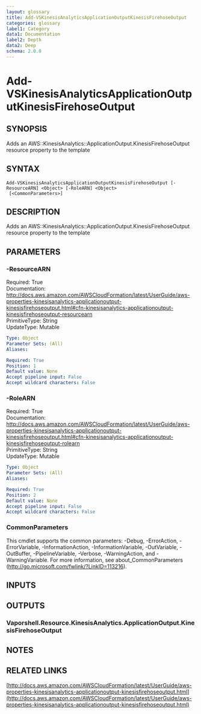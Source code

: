 ```yaml
---
layout: glossary
title: Add-VSKinesisAnalyticsApplicationOutputKinesisFirehoseOutput
categories: glossary
label1: Category
data1: Documentation
label2: Depth
data2: Deep
schema: 2.0.0
---
```


# Add-VSKinesisAnalyticsApplicationOutputKinesisFirehoseOutput

## SYNOPSIS
Adds an AWS::KinesisAnalytics::ApplicationOutput.KinesisFirehoseOutput resource property to the template

## SYNTAX

```
Add-VSKinesisAnalyticsApplicationOutputKinesisFirehoseOutput [-ResourceARN] <Object> [-RoleARN] <Object>
 [<CommonParameters>]
```

## DESCRIPTION
Adds an AWS::KinesisAnalytics::ApplicationOutput.KinesisFirehoseOutput resource property to the template

## PARAMETERS

### -ResourceARN
Required: True    
Documentation: http://docs.aws.amazon.com/AWSCloudFormation/latest/UserGuide/aws-properties-kinesisanalytics-applicationoutput-kinesisfirehoseoutput.html#cfn-kinesisanalytics-applicationoutput-kinesisfirehoseoutput-resourcearn    
PrimitiveType: String    
UpdateType: Mutable

```yaml
Type: Object
Parameter Sets: (All)
Aliases:

Required: True
Position: 1
Default value: None
Accept pipeline input: False
Accept wildcard characters: False
```

### -RoleARN
Required: True    
Documentation: http://docs.aws.amazon.com/AWSCloudFormation/latest/UserGuide/aws-properties-kinesisanalytics-applicationoutput-kinesisfirehoseoutput.html#cfn-kinesisanalytics-applicationoutput-kinesisfirehoseoutput-rolearn    
PrimitiveType: String    
UpdateType: Mutable

```yaml
Type: Object
Parameter Sets: (All)
Aliases:

Required: True
Position: 2
Default value: None
Accept pipeline input: False
Accept wildcard characters: False
```

### CommonParameters
This cmdlet supports the common parameters: -Debug, -ErrorAction, -ErrorVariable, -InformationAction, -InformationVariable, -OutVariable, -OutBuffer, -PipelineVariable, -Verbose, -WarningAction, and -WarningVariable.
For more information, see about_CommonParameters (http://go.microsoft.com/fwlink/?LinkID=113216).

## INPUTS

## OUTPUTS

### Vaporshell.Resource.KinesisAnalytics.ApplicationOutput.KinesisFirehoseOutput

## NOTES

## RELATED LINKS

[http://docs.aws.amazon.com/AWSCloudFormation/latest/UserGuide/aws-properties-kinesisanalytics-applicationoutput-kinesisfirehoseoutput.html](http://docs.aws.amazon.com/AWSCloudFormation/latest/UserGuide/aws-properties-kinesisanalytics-applicationoutput-kinesisfirehoseoutput.html)

